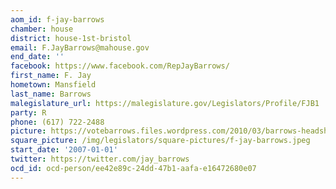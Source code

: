 ```yaml
---
aom_id: f-jay-barrows
chamber: house
district: house-1st-bristol
email: F.JayBarrows@mahouse.gov
end_date: ''
facebook: https://www.facebook.com/RepJayBarrows/
first_name: F. Jay
hometown: Mansfield
last_name: Barrows
malegislature_url: https://malegislature.gov/Legislators/Profile/FJB1
party: R
phone: (617) 722-2488
picture: https://votebarrows.files.wordpress.com/2010/03/barrows-headshot.jpg
square_picture: /img/legislators/square-pictures/f-jay-barrows.jpeg
start_date: '2007-01-01'
twitter: https://twitter.com/jay_barrows
ocd_id: ocd-person/ee42e89c-24dd-47b1-aafa-e16472680e07
---
```

